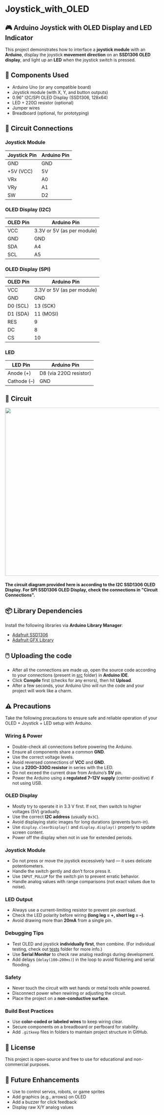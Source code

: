# Joystick_with_OLED

## 🎮 Arduino Joystick with OLED Display and LED Indicator

This project demonstrates how to interface a **joystick module** with an **Arduino**, display the joystick **movement direction** on an **SSD1306 OLED display**, and light up an **LED** when the joystick switch is pressed.

## 🧰 Components Used

- Arduino Uno (or any compatible board)
- Joystick module (with X, Y, and button outputs)
- 0.96" I2C/SPI OLED Display (SSD1306, 128x64)
- LED + 220Ω resistor (optional)
- Jumper wires
- Breadboard (optional, for prototyping)

## 🔌 Circuit Connections
### Joystick Module

| Joystick Pin | Arduino Pin |
|--------------|-------------|
| GND          | GND         |
| +5V (VCC)    | 5V          |
| VRx          | A0          |
| VRy          | A1          |
| SW           | D2          |

### OLED Display (I2C)

| OLED Pin | Arduino Pin               |
|----------|---------------------------|
| VCC      | 3.3V or 5V (as per module)|
| GND      | GND                       |
| SDA      | A4                        |
| SCL      | A5                        |

### OLED Display (SPI)

| OLED Pin | Arduino Pin                |
| -------- | -------------------------- |
| VCC      | 3.3V or 5V (as per module) |
| GND      | GND                        |
| D0 (SCL) | 13 (SCK)                   |
| D1 (SDA) | 11 (MOSI)                  |
| RES      | 9                          |
| DC       | 8                          |
| CS       | 10                         |

### LED

| LED Pin       | Arduino Pin            |
|---------------|------------------------|
| Anode (+)     | D8 (via 220Ω resistor) |
| Cathode (–)   | GND                    |

## 🔌 Circuit

<img src="media/Joystick_with_OLED_Screen.png" style="width:550px;"/>

#### The circuit diagram provided here is according to the I2C SSD1306 OLED Display. For SPI SSD1306 OLED Display, check the connections in "Circuit Connections".

## 📦 Library Dependencies

Install the following libraries via **Arduino Library Manager**:

- [Adafruit SSD1306](https://github.com/adafruit/Adafruit_SSD1306)
- [Adafruit GFX Library](https://github.com/adafruit/Adafruit-GFX-Library)

## 🖱️ Uploading the code

- After all the connections are made up, open the source code according to your connections (present in [src](src) folder) in **Arduino IDE**.
- Click **Compile** first (checks for any errors), then hit **Upload**.
- After a few seconds, your Arduino Uno will run the code and your project will work like a charm.

## ⚠️ Precautions

Take the following precautions to ensure safe and reliable operation of your OLED + Joystick + LED setup with Arduino.

### Wiring & Power
- Double-check all connections before powering the Arduino.
- Ensure all components share a common **GND**.
- Use the correct voltage levels.
- Avoid reversed connections of **VCC** and **GND**.
- Use a **220Ω–330Ω resistor** in series with the LED.
- Do not exceed the current draw from Arduino’s **5V** pin.
- Power the Arduino using a **regulated 7–12V supply** (center-positive) if not using USB.

### OLED Display
- Mostly try to operate it in 3.3 V first. If not, then switch to higher voltages (5V) gradually.
- Use the correct **I2C address** (usually `0x3C`).
- Avoid displaying static images for long durations (prevents burn-in).
- Use `display.clearDisplay()` and `display.display()` properly to update screen content.
- Power off the display when not in use for extended periods.

### Joystick Module
- Do not press or move the joystick excessively hard — it uses delicate potentiometers.
- Handle the switch gently and don’t force press it.
- Use `INPUT_PULLUP` for the switch pin to prevent erratic behavior.
- Handle analog values with range comparisons (not exact values due to noise).

### LED Output
- Always use a current-limiting resistor to prevent pin overload.
- Check the LED polarity before wiring **(long leg = +, short leg = –)**.
- Avoid drawing more than **20mA** from a single pin.

### Debugging Tips
- Test OLED and joystick **individually first**, then combine. (For individual testing, check out [tests](tests) folder for more info.)
- Use **Serial Monitor** to check raw analog readings during development.
- Add delays (`delay(100–200ms)`) in the loop to avoid flickering and serial flooding.

### Safety
- Never touch the circuit with wet hands or metal tools while powered.
- Disconnect power when rewiring or adjusting the circuit.
- Place the project on a **non-conductive surface**.

### Build Best Practices
- Use **color-coded or labeled wires** to keep wiring clear.
- Secure components on a breadboard or perfboard for stability.
- Add `.gitkeep` files in folders to maintain project structure in GitHub.

## 📝 License

This project is open-source and free to use for educational and non-commercial purposes.

## 🚀 Future Enhancements
- Use to control servos, robots, or game sprites
- Add graphics (e.g., arrows) on OLED
- Add a buzzer for click feedback
- Display raw X/Y analog values
